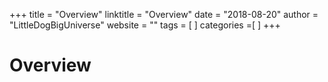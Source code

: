 +++ 
title = "Overview" 
linktitle = "Overview" 
date = "2018-08-20" 
author = "LittleDogBigUniverse" 
website = "" 
tags = [  ] 
categories =[  ] 
+++ 

# Overview